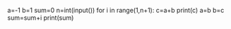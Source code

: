 a=-1
b=1
sum=0
n=int(input())
for i in range(1,n+1):
    c=a+b
    print(c)
    a=b
    b=c
    sum=sum+i
print(sum)    
    
